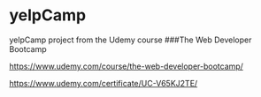 # yelpCamp

yelpCamp project from the Udemy course ###The Web Developer Bootcamp

https://www.udemy.com/course/the-web-developer-bootcamp/

https://www.udemy.com/certificate/UC-V65KJ2TE/
